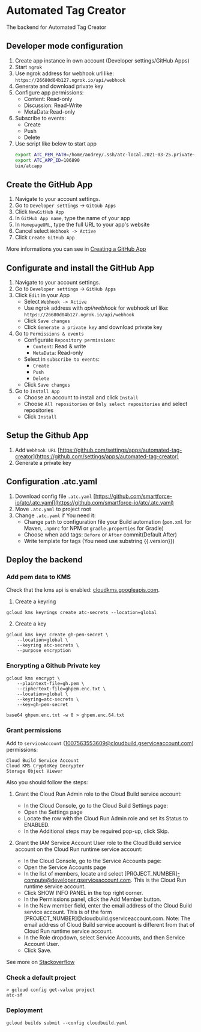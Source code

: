 # Automated Tag Creator
The backend for Automated Tag Creator
## Developer mode configuration
1. Create app instance in own account (Developer settings/GitHub Apps)
2. Start `ngrok`
3. Use ngrok address for webhook url like: ```https://26680d04b127.ngrok.io/api/webhook```
4. Generate and download private key
5. Configure app permissions:
    - Content: Read-only
    - Discussion: Read-Write
    - MetaData:Read-only
6. Subscribe to events:
    - Create
    - Push
    - Delete
7. Use script like below to start app
    ```bash
    export ATC_PEM_PATH=/home/andrey/.ssh/atc-local.2021-03-25.private-key.pem
    export ATC_APP_ID=106890
    bin/atcapp
    ```

## Create the GitHub App
1. Navigate to your account settings.
2. Go to `Developer settings` -> `GitGub Apps`
3. Click `NewGitHub App`
4. In `GitHub App name`, type the name of your app 
5. In `HomepageURL`, type the full URL to your app's website
6. Cancel select `Webhook -> Active`
7. Click `Create GitHub App`

More informations you can see in [Creating a GitHub App](https://docs.github.com/en/developers/apps/building-github-apps/creating-a-github-app)

## Configurate and install the GitHub App
1. Navigate to your account settings.
2. Go to `Developer settings` -> `GitHub Apps`
3. Click `Edit` in your App
    - Select `Webhook -> Active`
    - Use ngrok address with *api/webhook* for webhook url like: ```https://26680d04b127.ngrok.io/api/webhook```
    - Click `Save changes`
    - Click `Generate a private key` and download private key
4. Go to `Permissions & events`
    - Configurate `Repository permissions`:
        * `Content`: Read & write
        * `MetaData`: Read-only
    - Select in `subscribe to events`:
        * `Create`
        * `Push`
        * `Delete`
    - Click `Save changes`
5. Go to `Install App`
    - Choose an account to install and click `Install`
    - Choose `All repositories` or  `Only select repositories` and select repositories
    - Click `Install`

## Setup the Github App
1. Add `Webhook URL` [https://github.com/settings/apps/automated-tag-creator](https://github.com/settings/apps/automated-tag-creator)
2. Generate a private key

## Configuration .atc.yaml
1. Download config file `.atc.yaml` [https://github.com/smartforce-io/atc/.atc.yaml](https://github.com/smartforce-io/atc/.atc.yaml)
2. Move `.atc.yaml` to project root
3. Change `.atc.yaml` if You need it:
    - Change `path` to configuration file your Build automation (`pom.xml` for Maven, `.npmrc` for NPM or `gradle.properties` for Gradle)
    - Choose when add tags: `Before` or `After` commit(Default After)
    - Write template for tags (You need use substring {{.version}})

## Deploy the backend
### Add pem data to KMS
Check that the kms api is enabled: [cloudkms.googleapis.com](https://console.developers.google.com/apis/library/cloudkms.googleapis.com).
1. Create a keyring
```shell script
gcloud kms keyrings create atc-secrets --location=global
```
2. Create a key
```shell script
gcloud kms keys create gh-pem-secret \
    --location=global \
    --keyring atc-secrets \
    --purpose encryption
```
### Encrypting a Github Private key
```shell script
gcloud kms encrypt \
    --plaintext-file=gh.pem \
    --ciphertext-file=ghpem.enc.txt \
    --location=global \
    --keyring=atc-secrets \
    --key=gh-pem-secret

base64 ghpem.enc.txt -w 0 > ghpem.enc.64.txt
```
### Grant permissions
Add to `serviceAccount` (1007563553609@cloudbuild.gserviceaccount.com) permissions:
```
Cloud Build Service Account
Cloud KMS CryptoKey Decrypter
Storage Object Viewer
```
Also you should follow the steps:
 1. Grant the Cloud Run Admin role to the Cloud Build service account:
     * In the Cloud Console, go to the Cloud Build Settings page:
     * Open the Settings page
     * Locate the row with the Cloud Run Admin role and set its Status to ENABLED.
     * In the Additional steps may be required pop-up, click Skip.

 2. Grant the IAM Service Account User role to the Cloud Build service account on the Cloud Run runtime service account:
     * In the Cloud Console, go to the Service Accounts page:
     * Open the Service Accounts page
     * In the list of members, locate and select [PROJECT_NUMBER]-compute@developer.gserviceaccount.com. This is the Cloud Run runtime service account.
     * Click SHOW INFO PANEL in the top right corner.
     * In the Permissions panel, click the Add Member button.
     * In the New member field, enter the email address of the Cloud Build service account. This is of the form [PROJECT_NUMBER]@cloudbuild.gserviceaccount.com. Note: The email address of Cloud Build service account is different from that of Cloud Run runtime service account.
     * In the Role dropdown, select Service Accounts, and then Service Account User.
     * Click Save.

See more on [Stackoverflow](https://stackoverflow.com/questions/62783869/why-am-i-seeing-this-error-error-gcloud-run-deploy-permission-denied-the-c) 
### Check a default project
```
> gcloud config get-value project
atc-sf
```
### Deployment
```shell script
gcloud builds submit --config cloudbuild.yaml
```
